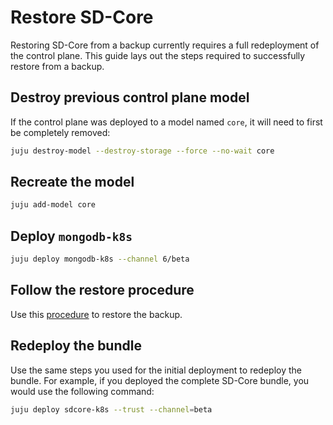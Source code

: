 # Restore SD-Core

Restoring SD-Core from a backup currently requires a full redeployment of the
control plane. This guide lays out the steps required to successfully restore
from a backup.

## Destroy previous control plane model

If the control plane was deployed to a model named `core`, it will need to
first be completely removed:

```bash
juju destroy-model --destroy-storage --force --no-wait core
```

## Recreate the model

```bash
juju add-model core
```

## Deploy `mongodb-k8s`

```bash
juju deploy mongodb-k8s --channel 6/beta
```

## Follow the restore procedure

Use this [procedure](https://charmhub.io/mongodb-k8s/docs/h-migrate-cluster?channel=6/beta)
to restore the backup.

## Redeploy the bundle

Use the same steps you used for the initial deployment to redeploy the bundle.
For example, if you deployed the complete SD-Core bundle, you would use the
following command:

```bash
juju deploy sdcore-k8s --trust --channel=beta
```
